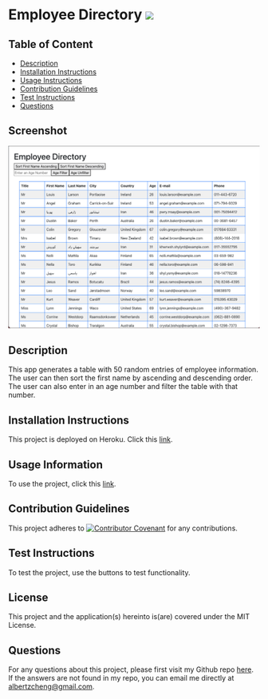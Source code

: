 # Employee Directory  ![](https://img.shields.io/badge/License-MIT-green)
  ## Table of Content
  * [Description](##Description)
  * [Installation Instructions](##Installation-Instructions)
  * [Usage Instructions](##Usage-Information)
  * [Contribution Guidelines](##Contribution-Guidelines)
  * [Test Instructions](##Test-Instructions)
  * [Questions](##Questions)
  

## Screenshot
![App Screenshot](./src/Images/employee_directory_screenshot.png)

  ## Description
  This app generates a table with 50 random entries of employee information.  The user can then sort the first name by ascending and descending order.  The user can also enter in an age number and filter the table with that number. 

  ## Installation Instructions
  This project is deployed on Heroku. Click this [link](https://employee-directory-515.herokuapp.com/). 

  ## Usage Information
  To use the project, click this [link](https://employee-directory-515.herokuapp.com/). 

  ## Contribution Guidelines
  This project adheres to [![Contributor Covenant](https://img.shields.io/badge/Contributor%20Covenant-2.0-4baaaa.svg)](code_of_conduct.md) for any contributions.

  ## Test Instructions
  To test the project, use the buttons to test functionality. 

  ## License
  This project and the application(s) hereinto is(are) covered under the MIT License.  
  
  ## Questions
  For any questions about this project, please first visit my Github repo [here](https://github.com/alzcheng). 
  If the answers are not found in my repo, you can email me directly at <albertzcheng@gmail.com>.
